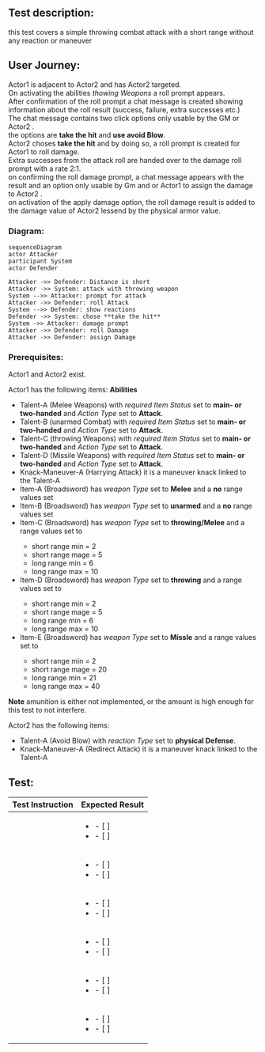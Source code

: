 ## Test description:

this test covers a simple throwing combat attack with a short range without any reaction or maneuver

## User Journey:

Actor1 <ACTOR1> is adjacent to Actor2 <ACTOR2> and has Actor2 <ACTOR2> targeted. <br>
On activating the abilities *thowing Weapons* a roll prompt appears.<br>
After confirmation of the roll prompt a chat message is created showing information about the roll result (success, failure, extra successes etc.)<br>
The chat message contains two click options only usable by the GM or Actor2 <ACTOR2>.<br>
the options are **take the hit** and **use avoid Blow**.<br>
Actor2 <ACTOR2> choses **take the hit** and by doing so, a roll prompt is created for Actor1 <ACTOR1> to roll damage.<br>
Extra successes from the attack roll are handed over to the damage roll prompt with a rate 2:1.<br>
on confirming the roll damage prompt, a chat message appears with the result and an option only usable by Gm and or Actor1 <ACTOR1> to assign the damage to Actor2 <ACTOR2>.<br>
on activation of the apply damage option, the roll damage result is added to the damage value of Actor2 <ACTOR2> lessend by the physical armor value.<br>

### Diagram:

```mermaid
sequenceDiagram
actor Attacker
participant System
actor Defender

Attacker ->> Defender: Distance is short
Attacker ->> System: attack with throwing weapon
System -->> Attacker: prompt for attack
Attacker ->> Defender: roll Attack
System -->> Defender: show reactions
Defender ->> System: chose **take the hit**
System ->> Attacker: damage prompt
Attacker ->> Defender: roll Damage
Attacker ->> Defender: assign Damage
```

### Prerequisites:

Actor1 <ACTOR1> and Actor2 <ACTOR2> exist.

Actor1 <ACTOR1> has the following items:
**Abilities**
* Talent-A <TALENT-A> (Melee Weapons) with *required Item Status* set to **main- or two-handed** and *Action Type* set to **Attack**.  
* Talent-B <TALENT-B> (unarmed Combat) with *required Item Status* set to **main- or two-handed** and *Action Type* set to **Attack**.
* Talent-C <TALENT-C> (throwing Weapons) with *required Item Status* set to **main- or two-handed** and *Action Type* set to **Attack**.
* Talent-D <TALENT-D> (Missile Weapons) with *required Item Status* set to **main- or two-handed** and *Action Type* set to **Attack**.
* Knack-Maneuver-A <KNACK-MANEUVER-A> (Harrying Attack) it is a maneuver knack linked to the Talent-A <TALENT-A>
* Item-A <ITEM-A> (Broadsword) has *weapon Type* set to **Melee** and a **no** range values set 
* Item-B <ITEM-B> (Broadsword) has *weapon Type* set to **unarmed** and a **no** range values set 
* Item-C <ITEM-C> (Broadsword) has *weapon Type* set to **throwing/Melee** and a range values set to
  * short range min = 2
  * short range mage = 5
  * long range min = 6
  * long range max = 10
* Item-D <ITEM-D> (Broadsword) has *weapon Type* set to **throwing** and a range values set to
  * short range min = 2
  * short range mage = 5
  * long range min = 6
  * long range max = 10
* Item-E <ITEM-E> (Broadsword) has *weapon Type* set to **Missle** and a range values set to
  * short range min = 2
  * short range mage = 20
  * long range min = 21
  * long range max = 40

**Note** amunition is either not implemented, or the amount is high enough for this test to not interfere.

Actor2 <ACTOR2> has the following items:
* Talent-A <TALENT-A> (Avoid Blow) with *reaction Type* set to **physical Defense**.
* Knack-Maneuver-A <KNACK-MANEUVER-A> (Redirect Attack) it is a maneuver knack linked to the Talent-A <TALENT-A>

## Test:

| Test Instruction  | Expected Result  |
|---|---|
|   | <ul><li>- [ ] </li> <li>- [ ] </li></ul> |
|   | <ul><li>- [ ] </li> <li>- [ ] </li></ul> |
|   | <ul><li>- [ ] </li> <li>- [ ] </li></ul> |
|   | <ul><li>- [ ] </li> <li>- [ ] </li></ul> |
|   | <ul><li>- [ ] </li> <li>- [ ] </li></ul> |
|   | <ul><li>- [ ] </li> <li>- [ ] </li></ul> |
